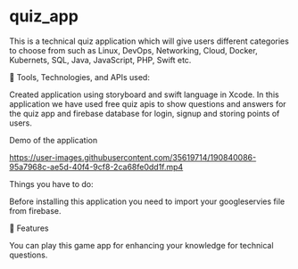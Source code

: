 # quiz_app

This is a technical quiz application which will give users different categories to choose from such as Linux, DevOps, Networking, Cloud, Docker, Kubernets, SQL, Java, JavaScript, PHP, Swift etc.


👾 Tools, Technologies, and APIs used:

Created application using storyboard and swift language in Xcode. In this application we have used free quiz apis to show questions and answers for the quiz app and firebase database for login, signup and storing points of users.

Demo of the application




https://user-images.githubusercontent.com/35619714/190840086-95a7968c-ae5d-40f4-9cf8-2ca68fe0dd1f.mp4






Things you have to do:

Before installing this application you need to import your googleservies file from firebase.

🎯 Features

You can play this game app for enhancing your knowledge for technical questions.
